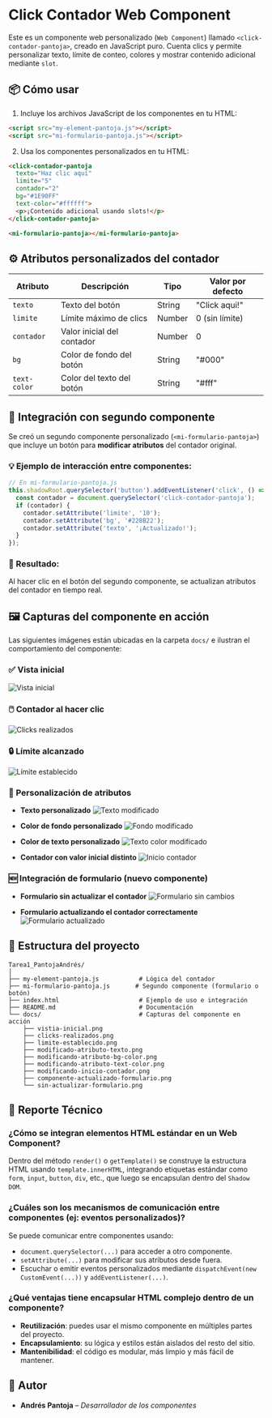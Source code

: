 
# Click Contador Web Component

Este es un componente web personalizado (`Web Component`) llamado `<click-contador-pantoja>`, creado en JavaScript puro. Cuenta clics y permite personalizar texto, límite de conteo, colores y mostrar contenido adicional mediante `slot`.

## 📦 Cómo usar

1. Incluye los archivos JavaScript de los componentes en tu HTML:

```html
<script src="my-element-pantoja.js"></script>
<script src="mi-formulario-pantoja.js"></script>
```

2. Usa los componentes personalizados en tu HTML:

```html
<click-contador-pantoja
  texto="Haz clic aquí"
  limite="5"
  contador="2"
  bg="#1E90FF"
  text-color="#ffffff">
  <p>¡Contenido adicional usando slots!</p>
</click-contador-pantoja>

<mi-formulario-pantoja></mi-formulario-pantoja>
```

## ⚙️ Atributos personalizados del contador

| Atributo     | Descripción                                  | Tipo    | Valor por defecto |
|--------------|----------------------------------------------|---------|-------------------|
| `texto`      | Texto del botón                              | String  | "Click aqui!"     |
| `limite`     | Límite máximo de clics                       | Number  | 0 (sin límite)    |
| `contador`   | Valor inicial del contador                   | Number  | 0                 |
| `bg`         | Color de fondo del botón                     | String  | "#000"            |
| `text-color` | Color del texto del botón                    | String  | "#fff"            |

## 🔗 Integración con segundo componente

Se creó un segundo componente personalizado (`<mi-formulario-pantoja>`) que incluye un botón para **modificar atributos** del contador original. 

### 💡 Ejemplo de interacción entre componentes:

```javascript
// En mi-formulario-pantoja.js
this.shadowRoot.querySelector('button').addEventListener('click', () => {
  const contador = document.querySelector('click-contador-pantoja');
  if (contador) {
    contador.setAttribute('limite', '10');
    contador.setAttribute('bg', '#228B22');
    contador.setAttribute('texto', '¡Actualizado!');
  }
});
```

### 🧪 Resultado:
Al hacer clic en el botón del segundo componente, se actualizan atributos del contador en tiempo real.

## 🖼️ Capturas del componente en acción

Las siguientes imágenes están ubicadas en la carpeta `docs/` e ilustran el comportamiento del componente:

### ✅ Vista inicial
![Vista inicial](docs/vistia-inicial.png)

### 🖱️ Contador al hacer clic
![Clicks realizados](docs/clicks-realizados.png)

### 🔒 Límite alcanzado
![Límite establecido](docs/limite-establecido.png)

### 🎨 Personalización de atributos

- **Texto personalizado**
  ![Texto modificado](docs/modificado-atributo-texto.png)

- **Color de fondo personalizado**
  ![Fondo modificado](docs/modificando-atributo-bg-color.png)

- **Color de texto personalizado**
  ![Texto color modificado](docs/modificando-atributo-text-color.png)

- **Contador con valor inicial distinto**
  ![Inicio contador](docs/modificando-inicio-contador.png)

### 🆕 Integración de formulario (nuevo componente)

- **Formulario sin actualizar el contador**
  ![Formulario sin cambios](docs/sin-actualizar-formulario.png)

- **Formulario actualizando el contador correctamente**
  ![Formulario actualizado](docs/componente-actualizado-formulario.png)

## 📁 Estructura del proyecto

```
Tarea1_PantojaAndrés/
│
├── my-element-pantoja.js           # Lógica del contador
├── mi-formulario-pantoja.js       # Segundo componente (formulario o botón)
├── index.html                      # Ejemplo de uso e integración
├── README.md                       # Documentación
└── docs/                           # Capturas del componente en acción
    ├── vistia-inicial.png
    ├── clicks-realizados.png
    ├── limite-establecido.png
    ├── modificado-atributo-texto.png
    ├── modificando-atributo-bg-color.png
    ├── modificando-atributo-text-color.png
    ├── modificando-inicio-contador.png
    ├── componente-actualizado-formulario.png
    └── sin-actualizar-formulario.png
```

## 🧾 Reporte Técnico

### ¿Cómo se integran elementos HTML estándar en un Web Component?

Dentro del método `render()` o `getTemplate()` se construye la estructura HTML usando `template.innerHTML`, integrando etiquetas estándar como `form`, `input`, `button`, `div`, etc., que luego se encapsulan dentro del `Shadow DOM`.

### ¿Cuáles son los mecanismos de comunicación entre componentes (ej: eventos personalizados)?

Se puede comunicar entre componentes usando:
- `document.querySelector(...)` para acceder a otro componente.
- `setAttribute(...)` para modificar sus atributos desde fuera.
- Escuchar o emitir eventos personalizados mediante `dispatchEvent(new CustomEvent(...))` y `addEventListener(...)`.

### ¿Qué ventajas tiene encapsular HTML complejo dentro de un componente?

- **Reutilización**: puedes usar el mismo componente en múltiples partes del proyecto.
- **Encapsulamiento**: su lógica y estilos están aislados del resto del sitio.
- **Mantenibilidad**: el código es modular, más limpio y más fácil de mantener.

## 🚀 Autor

- **Andrés Pantoja** – _Desarrollador de los componentes_

